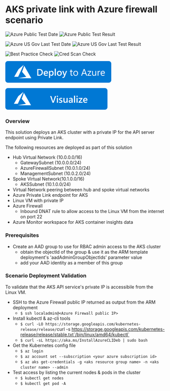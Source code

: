 # AKS private link with Azure firewall scenario

![Azure Public Test Date](https://azurequickstartsservice.blob.core.windows.net/badges/301-aks-private-endpoint-firewall/PublicLastTestDate.svg)
![Azure Public Test Result](https://azurequickstartsservice.blob.core.windows.net/badges/301-aks-private-endpoint-firewall/PublicDeployment.svg)

![Azure US Gov Last Test Date](https://azurequickstartsservice.blob.core.windows.net/badges/301-aks-private-endpoint-firewall/FairfaxLastTestDate.svg)
![Azure US Gov Last Test Result](https://azurequickstartsservice.blob.core.windows.net/badges/301-aks-private-endpoint-firewall/FairfaxDeployment.svg)

![Best Practice Check](https://azurequickstartsservice.blob.core.windows.net/badges/301-aks-private-endpoint-firewall/BestPracticeResult.svg)
![Cred Scan Check](https://azurequickstartsservice.blob.core.windows.net/badges/301-aks-private-endpoint-firewall/CredScanResult.svg)

[![Deploy To Azure](https://raw.githubusercontent.com/Azure/azure-quickstart-templates/master/1-CONTRIBUTION-GUIDE/images/deploytoazure.svg?sanitize=true)](https://portal.azure.com/#create/Microsoft.Template/uri/https%3A%2F%2Fraw.githubusercontent.com%2FAzure%2Fazure-quickstart-templates%2Fmaster%2F301-aks-private-endpoint-firewall%2Fazuredeploy.json)

[![Visualize](https://raw.githubusercontent.com/Azure/azure-quickstart-templates/master/1-CONTRIBUTION-GUIDE/images/visualizebutton.svg?sanitize=true)](http://armviz.io/#/?load=https%3A%2F%2Fraw.githubusercontent.com%2FAzure%2Fazure-quickstart-templates%2Fmaster%2F301-aks-private-endpoint-firewall%2Fazuredeploy.json)    


### Overview

This solution deploys an AKS cluster with a private IP for the API server endpoint using Private Link.

The following resources are deployed as part of this solution

- Hub Virtual Network (10.0.0.0/16)
  - GatewaySubnet (10.0.0.0/24)
  - AzureFirewallSubnet (10.0.1.0/24)
  - ManagementSubnet (10.0.2.0/24)
- Spoke Virtual Network(10.1.0.0/16)
  - AKSSubnet (10.1.0.0/24)
- Virtual Network peering between hub and spoke virtual networks
- Azure Private Link endpoint for AKS
- Linux VM with private IP
- Azure Firewall
  - Inbound DNAT rule to allow access to the Linux VM from the internet on port 22
- Azure Monitor workspace for AKS container insights data

### Prerequisites
- Create an AAD group to use for RBAC admin access to the AKS cluster
  - obtain the objectId of the group & use it as the ARM template deployment's 'aadAdminGroupObjectIds' parameter value
  - add your AAD identity as a member of this group

### Scenario Deployment Validation

To validate that the AKS API service's private IP is accessibile from the Linux VM.
- SSH to the Azure Firewall public IP returned as output from the ARM deployment
  - `$ ssh localadmin@<Azure Firewall public IP>`
- Install kubectl & az-cli tools
  - `$ curl -LO https://storage.googleapis.com/kubernetes-release/release/`curl -s https://storage.googleapis.com/kubernetes-release/release/stable.txt`/bin/linux/amd64/kubectl`
  - `$ curl -sL https://aka.ms/InstallAzureCLIDeb | sudo bash`
- Get the Kubernetes config file
  - `$ az login`
  - `$ az account set --subscription <your azure subscription id>`
  - `$ az aks get-credentials -g <aks resource group name> -n <aks cluster name> --admin`
- Test access by listing the current nodes & pods in the cluster
  - `$ kubectl get nodes`
  - `$ kubectl get pod -A`
